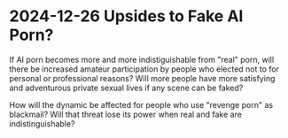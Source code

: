 # 2024-12-26 Upsides to Fake AI Porn?

If AI porn becomes more and more indistiguishable from "real" porn, will there be increased amateur participation by people who elected not to for personal or professional reasons? Will more people have more satisfying and adventurous private sexual lives if any scene can be faked?

How will the dynamic be affected for people who use "revenge porn" as blackmail? Will that threat lose its power when real and fake are indistinguishable?
